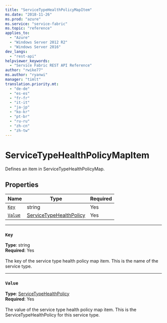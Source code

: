 ```yaml
---
title: "ServiceTypeHealthPolicyMapItem"
ms.date: "2018-11-26"
ms.prod: "azure"
ms.service: "service-fabric"
ms.topic: "reference"
applies_to: 
  - "Azure"
  - "Windows Server 2012 R2"
  - "Windows Server 2016"
dev_langs: 
  - "rest-api"
helpviewer_keywords: 
  - "Service Fabric REST API Reference"
author: "rwike77"
ms.author: "ryanwi"
manager: "timlt"
translation.priority.mt: 
  - "de-de"
  - "es-es"
  - "fr-fr"
  - "it-it"
  - "ja-jp"
  - "ko-kr"
  - "pt-br"
  - "ru-ru"
  - "zh-cn"
  - "zh-tw"
---
```

# ServiceTypeHealthPolicyMapItem

Defines an item in ServiceTypeHealthPolicyMap.


## Properties
| Name | Type | Required |
| --- | --- | --- |
| [`Key`](#key) | string | Yes |
| [`Value`](#value) | [ServiceTypeHealthPolicy](sfclient-v64-model-servicetypehealthpolicy.md) | Yes |

____
### `Key`
__Type__: string <br/>
__Required__: Yes<br/>
<br/>
The key of the service type health policy map item. This is the name of the service type.

____
### `Value`
__Type__: [ServiceTypeHealthPolicy](sfclient-v64-model-servicetypehealthpolicy.md) <br/>
__Required__: Yes<br/>
<br/>
The value of the service type health policy map item. This is the ServiceTypeHealthPolicy for this service type.
